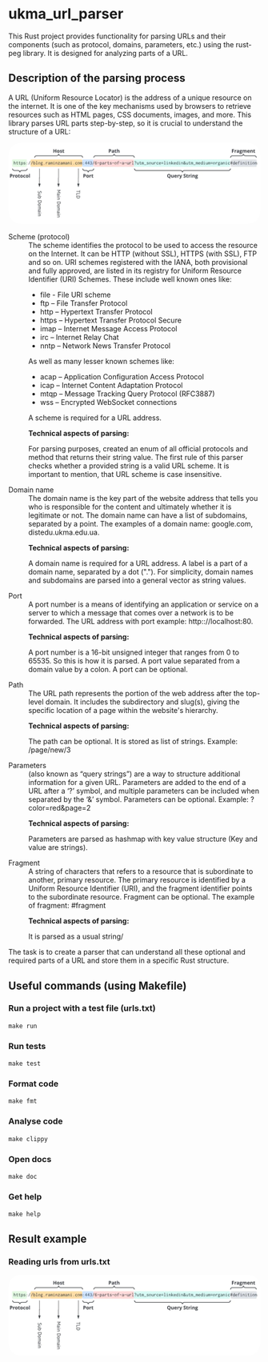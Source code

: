 # ukma_url_parser
This Rust project provides functionality for parsing URLs and their components (such as protocol, domains, parameters, etc.) using the rust-peg library. It is designed for analyzing parts of a URL.

## Description of the parsing process
A URL (Uniform Resource Locator) is the address of a unique resource on the internet. It is one of the key mechanisms used by browsers to retrieve resources such as HTML pages, CSS documents, images, and more.
This library parses URL parts step-by-step, so it is crucial to understand the structure of a URL:

<img src="./images/url-structure.webp" alt="url-structure" style="border-radius: 25px;" />

<dl> 
<dt>
Scheme (protocol)
</dt>
<dd>
The scheme identifies the protocol to be used to access the resource on the Internet. It can be HTTP (without SSL), HTTPS (with SSL),
FTP and so on. 
URI schemes registered with the IANA, both provisional and fully approved, are listed in its registry for Uniform Resource Identifier (URI) Schemes. These include well known ones like:

* file - File URI scheme
* ftp – File Transfer Protocol
* http – Hypertext Transfer Protocol
* https – Hypertext Transfer Protocol Secure
* imap – Internet Message Access Protocol
* irc – Internet Relay Chat
* nntp – Network News Transfer Protocol

As well as many lesser known schemes like:

* acap – Application Configuration Access Protocol
* icap – Internet Content Adaptation Protocol
* mtqp – Message Tracking Query Protocol (RFC3887)
* wss – Encrypted WebSocket connections

A scheme is required for a URL address.

**Technical aspects of parsing:**

For parsing purposes, created an enum of all official protocols and method that returns their string value.
The first rule of this parser checks whether a provided string is a valid URL scheme. It is important to mention, that URL scheme is case insensitive.
</dd>

<dt>
Domain name
</dt>
<dd>
The domain name is the key part of the website address that tells you who is responsible for the content 
and ultimately whether it is legitimate or not. The domain name can have a list of subdomains, separated by a point.
The examples of a domain name: google.com, distedu.ukma.edu.ua.

**Technical aspects of parsing:**

A domain name is required for a URL address. A label is a part of a domain name, separated by a dot ("."). For simplicity, domain names and subdomains are parsed into a general vector as string values.
</dd>

<dt>
Port
</dt>
<dd>
A port number is a means of identifying an application or service on a server to which a message that comes over a network is to be forwarded.
The URL address with port example: http:://localhost:80.

**Technical aspects of parsing:**

A port number is a 16-bit unsigned integer that ranges from 0 to 65535. So this is how it is parsed.
A port value separated from a domain value by a colon.
A port can be optional.
</dd>

<dt>
Path
</dt>
<dd>
The URL path represents the portion of the web address after the top-level domain. It includes the subdirectory and slug(s), giving the specific location of a page within the website's hierarchy.

**Technical aspects of parsing:**

The path can be optional. It is stored as list of strings.
Example: /page/new/3
</dd>

<dt>
Parameters
</dt>
<dd>
(also known as “query strings”) are a way to structure additional information for a given URL. Parameters are added to the end of a URL after a ‘?’ symbol, and multiple parameters can be included when separated by the ‘&’ symbol.
Parameters can be optional.
Example: ?color=red&page=2

**Technical aspects of parsing:**

Parameters are parsed as hashmap with key value structure (Key and value are strings).
</dd>

<dt>
Fragment
</dt>
<dd>
A string of characters that refers to a resource that is subordinate to another, primary resource. The primary resource is identified by a Uniform Resource Identifier (URI), and the fragment identifier points to the subordinate resource.
Fragment can be optional. The example of fragment: #fragment

**Technical aspects of parsing:**

It is parsed as a usual string/
</dd>
</dl>
The task is to create a parser that can understand all these optional and required parts of a URL and store them in a specific Rust structure.

## Useful commands (using Makefile)

### Run a project with a test file (urls.txt)

```
make run
```

### Run tests

```
make test
```

### Format code

```
make fmt
```

### Analyse code

```
make clippy
```

### Open docs

```
make doc
```

### Get help

```
make help
```

## Result example
### Reading urls from urls.txt

<img src="./images/url-structure.webp" alt="url-structure" style="border-radius: 25px;" />
